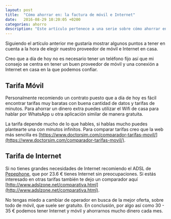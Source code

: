 ```yaml
---
layout: post
title:  "Cómo ahorrar en: la factura de móvil e Internet"
date:   2016-08-29 10:20:05 +0200
categories: ahorro
description: "Este artículo pertenece a una serie sobre cómo ahorrar en gastos recurrentes, en este caso hablamos de la factura de móvil e Internet."
---
```


Siguiendo el artículo anterior me gustaría mostrar algunos puntos a tener en cuenta a la hora de elegir nuestro proveedor de móvil e Internet en casa. 

Creo que a día de hoy no es necesario tener un teléfono fijo así que mi consejo se centra en tener un buen proveedor de móvil y una conexión a Internet en casa en la que podemos confiar. 

## Tarifa Móvil

Personalmente recomiendo un contrato puesto que a día de hoy es fácil encontrar tarifas muy baratas con buena cantidad de datos y tarifas de minutos. Para ahorrar un dinero extra puedes utilizar el Wifi de casa para hablar por WhatsApp u otra aplicación similar de manera gratuita.

La tarifa depende mucho de lo que hables, si hablas mucho puedes plantearte una con minutos infinitos. Para comparar tarifas creo que la web más sencilla es [https://www.doctorsim.com/comparador-tarifas-movil/](https://www.doctorsim.com/comparador-tarifas-movil/). 

## Tarifa de Internet
Si no tienes grandes necesidades de Internet recomiendo el ADSL de [Pepephone](https://www.pepephone.com/adsl), que por 23.6 € tienes Internet sin preocupaciones. Si estás interesado en otras tarifas también te dejo un comparador aquí [http://www.adslzone.net/comparativa.html](http://www.adslzone.net/comparativa.html).

No tengas miedo a cambiar de operador en busca de la mejor oferta, sobre todo de móvil, que suele ser gratuito. En conclusión, por algo así como 30 - 35 € podemos tener Internet y móvil y ahorrarnos mucho dinero cada mes.